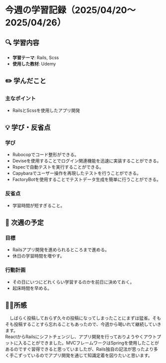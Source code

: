 # 今週の学習記録（2025/04/20～2025/04/26）
## 🔍 学習内容
- **学習テーマ**: Rails, Scss
- **使用した教材**: Udemy

## ✏️ 学んだこと
### 主なポイント
- RailsとScssを使用したアプリ開発

## 💡 学び・反省点
### 学び
- Rubocopでコード整形ができる。
- Deviseを使用することでログイン関連機能を迅速に実装することができる。
- Rspecで自動テストを実行することができる。
- Capybaraでユーザー操作を再現したテストを行うことができる。
- FactoryBotを使用することでテストデータ生成を簡単に行うことができる。

### 反省点
- 学習時間が短すぎること。


## 📆 次週の予定
### 目標
- Railsアプリ開発を進められるところまで進める。
- 休日の学習時間を増やす。

### 行動計画
- その日にいつにどれくらい学習するのかを前日に決めておく。
- 起床時間を早める。

## 🏄‍♂️所感
　しばらく投稿しておらず久々の投稿になってしまったことにまずは猛省。そもそも投稿することすら忘れることもあったので、今週から喝いれて継続していきます。  
ReactからRailsにシフトチェンジし、アプリ開発を行っておりようやくアウトプットに入ることができました。MVCフレームワークはSpringを使用したことがあるのですぐ習得できると思っていましたが、Rails独自の記法が思ったより多く手こずっているのでアプリ開発を通じて知識定着を図りたいと思います。